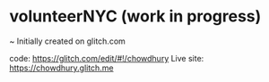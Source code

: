 # volunteerNYC (work in progress) 
~ Initially created on glitch.com

code: https://glitch.com/edit/#!/chowdhury
Live site: https://chowdhury.glitch.me

